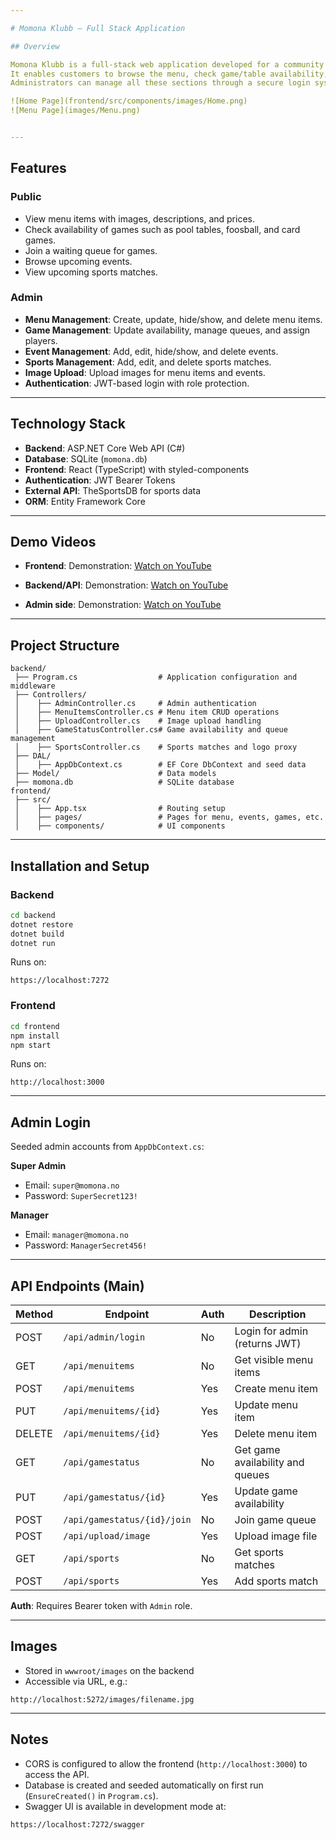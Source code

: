 ```yaml
---

# Momona Klubb – Full Stack Application

## Overview

Momona Klubb is a full-stack web application developed for a community club.
It enables customers to browse the menu, check game/table availability, join waiting queues, view upcoming events, and follow sports match updates.
Administrators can manage all these sections through a secure login system.

![Home Page](frontend/src/components/images/Home.png)
![Menu Page](images/Menu.png)


---
```


## Features

### Public

* View menu items with images, descriptions, and prices.
* Check availability of games such as pool tables, foosball, and card games.
* Join a waiting queue for games.
* Browse upcoming events.
* View upcoming sports matches.

### Admin

* **Menu Management**: Create, update, hide/show, and delete menu items.
* **Game Management**: Update availability, manage queues, and assign players.
* **Event Management**: Add, edit, hide/show, and delete events.
* **Sports Management**: Add, edit, and delete sports matches.
* **Image Upload**: Upload images for menu items and events.
* **Authentication**: JWT-based login with role protection.

---

## Technology Stack

* **Backend**: ASP.NET Core Web API (C#)
* **Database**: SQLite (`momona.db`)
* **Frontend**: React (TypeScript) with styled-components
* **Authentication**: JWT Bearer Tokens
* **External API**: TheSportsDB for sports data
* **ORM**: Entity Framework Core

---

## Demo Videos

* **Frontend**: Demonstration: [Watch on YouTube](https://youtu.be/P8YCI1FWMHU?si=FC5-ETbN50IAnJ8F)

* **Backend/API**: Demonstration: [Watch on YouTube](https://youtu.be/P8YCI1FWMHU?si=FC5-ETbN50IAnJ8F)
    
* **Admin side**: Demonstration: [Watch on YouTube](https://youtu.be/-38Ocgb2u58?si=o9JHzBSPnx72olKa)



---    

## Project Structure

```
backend/
 ├── Program.cs                  # Application configuration and middleware
 ├── Controllers/
 │    ├── AdminController.cs     # Admin authentication
 │    ├── MenuItemsController.cs # Menu item CRUD operations
 │    ├── UploadController.cs    # Image upload handling
 │    ├── GameStatusController.cs# Game availability and queue management
 │    ├── SportsController.cs    # Sports matches and logo proxy
 ├── DAL/
 │    ├── AppDbContext.cs        # EF Core DbContext and seed data
 ├── Model/                      # Data models
 ├── momona.db                   # SQLite database
frontend/
 ├── src/
 │    ├── App.tsx                # Routing setup
 │    ├── pages/                 # Pages for menu, events, games, etc.
 │    ├── components/            # UI components
```

---

## Installation and Setup

### Backend

```bash
cd backend
dotnet restore
dotnet build
dotnet run
```

Runs on:

```
https://localhost:7272
```

### Frontend

```bash
cd frontend
npm install
npm start
```

Runs on:

```
http://localhost:3000
```

---

## Admin Login

Seeded admin accounts from `AppDbContext.cs`:

**Super Admin**

* Email: `super@momona.no`
* Password: `SuperSecret123!`

**Manager**

* Email: `manager@momona.no`
* Password: `ManagerSecret456!`

---

## API Endpoints (Main)

| Method | Endpoint                    | Auth | Description                      |
| ------ | --------------------------- | ---- | -------------------------------- |
| POST   | `/api/admin/login`          | No   | Login for admin (returns JWT)    |
| GET    | `/api/menuitems`            | No   | Get visible menu items           |
| POST   | `/api/menuitems`            | Yes  | Create menu item                 |
| PUT    | `/api/menuitems/{id}`       | Yes  | Update menu item                 |
| DELETE | `/api/menuitems/{id}`       | Yes  | Delete menu item                 |
| GET    | `/api/gamestatus`           | No   | Get game availability and queues |
| PUT    | `/api/gamestatus/{id}`      | Yes  | Update game availability         |
| POST   | `/api/gamestatus/{id}/join` | No   | Join game queue                  |
| POST   | `/api/upload/image`         | Yes  | Upload image file                |
| GET    | `/api/sports`               | No   | Get sports matches               |
| POST   | `/api/sports`               | Yes  | Add sports match                 |

**Auth**: Requires Bearer token with `Admin` role.

---

## Images

* Stored in `wwwroot/images` on the backend
* Accessible via URL, e.g.:

```
http://localhost:5272/images/filename.jpg
```

---

## Notes

* CORS is configured to allow the frontend (`http://localhost:3000`) to access the API.
* Database is created and seeded automatically on first run (`EnsureCreated()` in `Program.cs`).
* Swagger UI is available in development mode at:

```
https://localhost:7272/swagger
```

